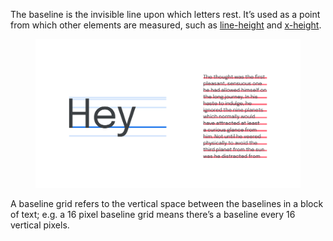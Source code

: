 
The baseline is the invisible line upon which letters rest. It’s used as a point from which other elements are measured, such as [line-height](/glossary/line_height_leading) and [x-height](/glossary/x_height).

<figure>

![On the left, the word “hey” set in large type, with its vertical metrics shown and the baseline highlighted. On the right, a paragraph of smaller type, with the baseline shown for each line.](images/thumbnail.svg)

</figure>

A baseline grid refers to the vertical space between the baselines in a block of text; e.g. a 16 pixel baseline grid means there’s a baseline every 16 vertical pixels.
